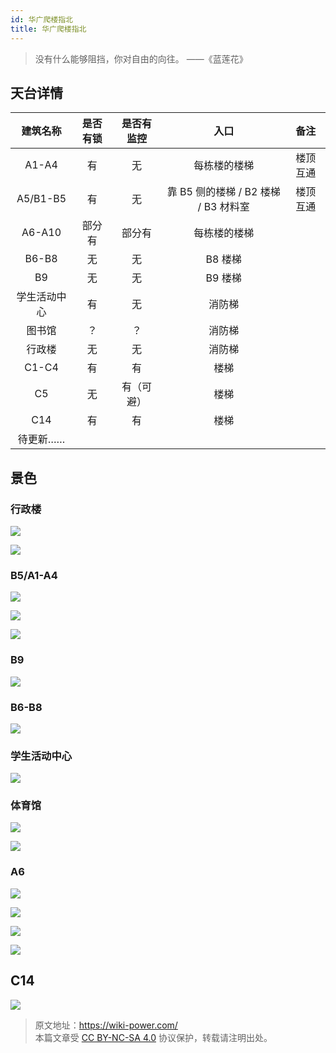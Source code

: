 ```yaml
---
id: 华广爬楼指北
title: 华广爬楼指北
---
```


> 没有什么能够阻挡，你对自由的向往。 ——《蓝莲花》

## 天台详情

|   建筑名称   | 是否有锁 | 是否有监控 |                 入口                 |   备注   |
| :----------: | :------: | :--------: | :----------------------------------: | :------: |
|    A1-A4     |    有    |     无     |             每栋楼的楼梯             | 楼顶互通 |
|   A5/B1-B5   |    有    |     无     | 靠 B5 侧的楼梯 / B2 楼梯 / B3 材料室 | 楼顶互通 |
|    A6-A10    |  部分有  |   部分有   |             每栋楼的楼梯             |          |
|    B6-B8     |    无    |     无     |               B8 楼梯                |          |
|      B9      |    无    |     无     |               B9 楼梯                |          |
| 学生活动中心 |    有    |     无     |                消防梯                |          |
|    图书馆    |    ？    |     ？     |                消防梯                |          |
|    行政楼    |    无    |     无     |                消防梯                |          |
|    C1-C4     |    有    |     有     |             楼梯             |          |
|      C5      |    无    | 有（可避） |             楼梯             |          |
|      C14      |    有    | 有 |             楼梯             |          |
|   待更新……   |          |            |                                      |          |

## 景色

### 行政楼

![](https://img.wiki-power.com/d/wiki-media/img/20200202212828.jpg)

![](https://img.wiki-power.com/d/wiki-media/img/20200202212950.jpg)

### B5/A1-A4

![](https://img.wiki-power.com/d/wiki-media/img/20200202212913.jpg)

![](https://img.wiki-power.com/d/wiki-media/img/20210715143321.jpg)

![](https://img.wiki-power.com/d/wiki-media/img/20210715143543.jpg)

### B9

![](https://img.wiki-power.com/d/wiki-media/img/20200202212437.jpg)

### B6-B8

![](https://img.wiki-power.com/d/wiki-media/img/20200202212548.jpg)

### 学生活动中心

![](https://img.wiki-power.com/d/wiki-media/img/20200202212729.jpg)

### 体育馆

![](https://img.wiki-power.com/d/wiki-media/img/20200202212844.jpg)

![](https://img.wiki-power.com/d/wiki-media/img/20200202212751.jpg)

### A6

![](https://img.wiki-power.com/d/wiki-media/img/20200202212934.jpg)

![](https://img.wiki-power.com/d/wiki-media/img/20200202212629.jpg)

![](https://img.wiki-power.com/d/wiki-media/img/20200202212810.jpg)

![](https://img.wiki-power.com/d/wiki-media/img/20200202212652.jpg)

## C14

![](https://img.wiki-power.com/d/wiki-media/img/20210715143523.jpg)

> 原文地址：<https://wiki-power.com/>  
> 本篇文章受 [CC BY-NC-SA 4.0](https://creativecommons.org/licenses/by/4.0/deed.zh) 协议保护，转载请注明出处。

